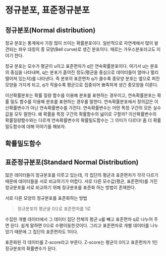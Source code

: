 
# 정규분포, 표준정규분포

## 정규분포(Normal distribution)
정규 분포는 통계에서 가장 많이 쓰이는 확률분포이다. 일반적으로 자연계에서 많이 발견되는 좌우 대칭의 종 모양(Bell curve)로 생긴 분포이다. 때로는 가우스분포라고도 이야기 한다. 

정규 분포는 모수가 평균이 u이고 표준편차가 q인 연속확률분포이다. 여기서 u는 분포의 중심을 나타내며, q는 분포가 흩어진 정도(평균을 중심으로 데이터들이 얼마나 멀리 떨어져 있는지)를 나타낸다. 즉 분포의 표준편차 q가 클수록 종모양 분포는 옆으로 퍼진 모양을 가지게 되고, q가 작을수록 평균으로 집중되어 뾰족하게 생긴 종모양을 이룬다. 

이산확률분포는 확률 질량 함수를 이용해 분포를 표현하는 경우이고, 연속확률분포는 확률 밀도 함수를 이용해 분포를 표현하는 경우를 말한다. 연속확률분포에서 정의값은 이산확률변수가 아닌 연속확률변수를 가진다. 연속확률변수는 어떤 특정 구간의 모든 실수값을 모두 말한다.
왜 확률을 특정 구간의 확률함수의 넓이로 구할까?
이산확률변수의 확률질량함수와는 다르게 연속확률변수의 확률밀도함수는 그 의미가 다르다!
좀 더 확률 밀도함수에 대해 이야기를 해보자. 

## 확률밀도함수




## 표준정규분포(Standard Normal Distribution)

많은 데이터들이 정규분포를 이루고 있는데, 각 집단의 평균과 표준편차가 각각 다르기 때문에 데이터들을 서로 비교하기가 어렵다. 서로 다른 모수값(평균, 표준편차)를 가진 정규분포를 서로 비교하기 위해 정규분포를 표준화 하는 방법이 존재한다.

서로 다른 모양의 정규분포를 표준화하는 방법
> 정규분포의 평균을 0으로
> 표준편차를 1로

수집한 개별 데이터에서 그 데이터 집단 전체의 평균 u를 빼고 표준편차 q로 나누어 주면 된다. 
쉽게 말하면 0으로 수평이동한것이다. 그리고 표준편차로 개별 데이터를 나누었기 때문에 그 집단의 표준편차도 1이다.

표준화된 각 데이터를 Z-score라고 부른다. Z-score는 평균이 0이고 표준편차가 1인 정규분포의 확률변수가 된다.

<!--stackedit_data:
eyJoaXN0b3J5IjpbMTYxMTY0MzgxMV19
-->
